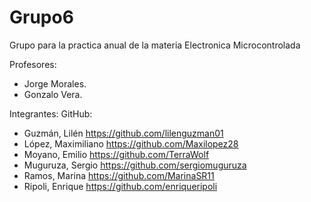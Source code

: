# Grupo6
Grupo para la practica anual de la materia Electronica Microcontrolada

Profesores:
- Jorge Morales.
- Gonzalo Vera.

Integrantes: GitHub:
- Guzmán, Lilén https://github.com/lilenguzman01
- López, Maximiliano https://github.com/Maxilopez28
- Moyano, Emilio https://github.com/TerraWolf
- Muguruza, Sergio https://github.com/sergiomuguruza
- Ramos, Marina https://github.com/MarinaSR11
- Ripoli, Enrique https://github.com/enriqueripoli
